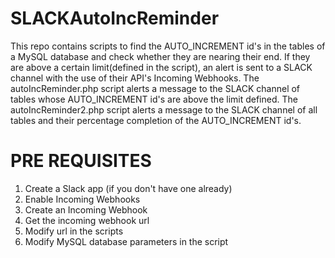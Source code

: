 # SLACKAutoIncReminder
This repo contains scripts to find the AUTO_INCREMENT id's in the tables of a MySQL database and check whether they are nearing their end. If they are above a certain limit(defined in the script), an alert is sent to a SLACK channel with the use of their API's Incoming Webhooks.
The autoIncReminder.php script alerts a message to the SLACK channel of tables whose AUTO_INCREMENT id's are above the limit defined.
The autoIncReminder2.php script alerts a message to the SLACK channel of all tables and their percentage completion of the AUTO_INCREMENT id's.

# PRE REQUISITES
1. Create a Slack app (if you don't have one already)
2. Enable Incoming Webhooks
3. Create an Incoming Webhook
4. Get the incoming webhook url
5. Modify url in the scripts
6. Modify MySQL database parameters in the script
